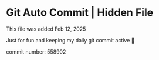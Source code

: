 # Git Auto Commit | Hidden File

This file was added Feb 12, 2025

Just for fun and keeping my daily git commit active 🤪

commit number: 558902
